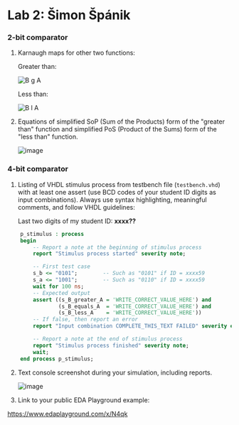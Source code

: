 # Lab 2: Šimon Špánik

### 2-bit comparator

1. Karnaugh maps for other two functions:

   Greater than:

   ![B g A](https://user-images.githubusercontent.com/99726477/155887139-491d2bc8-d9de-4e19-b0db-ba059ca9e463.PNG)

   Less than:

   ![B l A](https://user-images.githubusercontent.com/99726477/155887145-95719413-5a29-4c26-9e0e-dae9470a6c53.PNG)

2. Equations of simplified SoP (Sum of the Products) form of the "greater than" function and simplified PoS (Product of the Sums) form of the "less than" function.

   ![image](https://user-images.githubusercontent.com/99726477/155887119-60e91d3d-1e67-4921-9b7c-61b4b856c633.png)
### 4-bit comparator

1. Listing of VHDL stimulus process from testbench file (`testbench.vhd`) with at least one assert (use BCD codes of your student ID digits as input combinations). Always use syntax highlighting, meaningful comments, and follow VHDL guidelines:

   Last two digits of my student ID: **xxxx??**

```vhdl
    p_stimulus : process
    begin
        -- Report a note at the beginning of stimulus process
        report "Stimulus process started" severity note;

        -- First test case
        s_b <= "0101";        -- Such as "0101" if ID = xxxx59
        s_a <= "1001";        -- Such as "0110" if ID = xxxx59
        wait for 100 ns;
        -- Expected output
        assert ((s_B_greater_A = 'WRITE_CORRECT_VALUE_HERE') and
                (s_B_equals_A  = 'WRITE_CORRECT_VALUE_HERE') and
                (s_B_less_A    = 'WRITE_CORRECT_VALUE_HERE'))
        -- If false, then report an error
        report "Input combination COMPLETE_THIS_TEXT FAILED" severity error;

        -- Report a note at the end of stimulus process
        report "Stimulus process finished" severity note;
        wait;
    end process p_stimulus;
```

2. Text console screenshot during your simulation, including reports.

   ![image](https://user-images.githubusercontent.com/99726477/155330053-fe5c5a28-c323-40a8-951f-1e7da239ac28.png)

3. Link to your public EDA Playground example:

  https://www.edaplayground.com/x/N4qk
